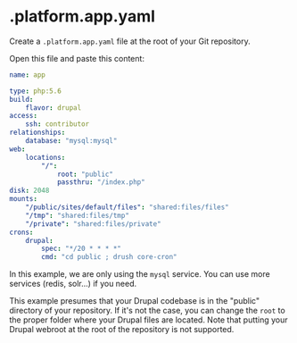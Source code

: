 # .platform.app.yaml

Create a ``.platform.app.yaml`` file at the root of your Git repository.

Open this file and paste this content:

```yaml
name: app

type: php:5.6
build:
    flavor: drupal
access:
    ssh: contributor
relationships:
    database: "mysql:mysql"
web:
    locations:
        "/":
            root: "public"
            passthru: "/index.php"
disk: 2048
mounts:
    "/public/sites/default/files": "shared:files/files"
    "/tmp": "shared:files/tmp"
    "/private": "shared:files/private"
crons:
    drupal:
        spec: "*/20 * * * *"
        cmd: "cd public ; drush core-cron"
```

In this example, we are only using the ``mysql`` service. You can use more services (redis, solr...) if you need.

This example presumes that your Drupal codebase is in the "public" directory of your repository. If it's not the case, you can change the ``root`` to the proper folder where your Drupal files are located. Note that putting your Drupal webroot at the root of the repository is not supported.
